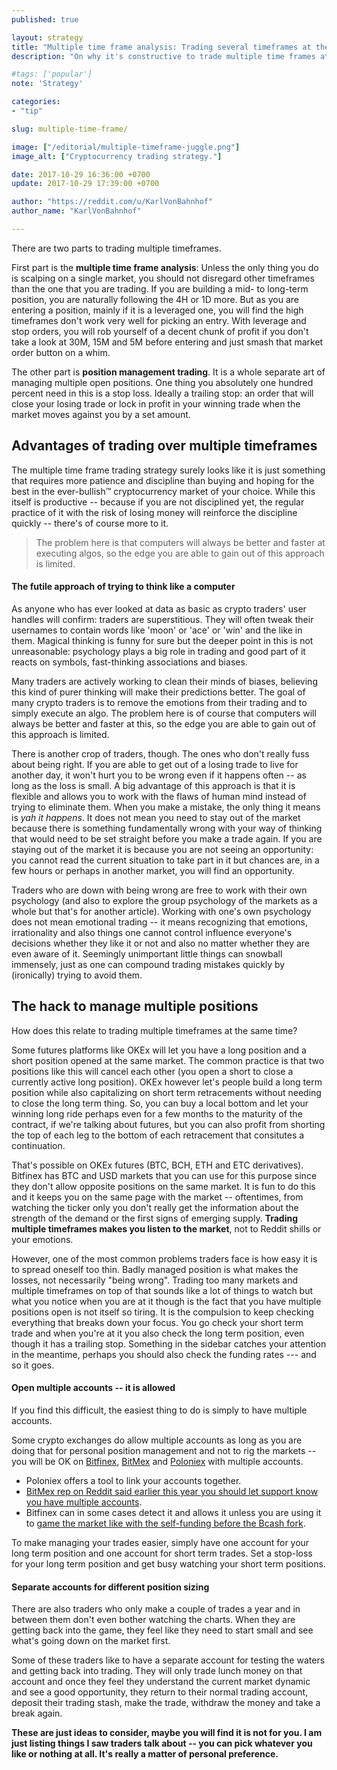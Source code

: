 ```yaml
---
published: true

layout: strategy
title: "Multiple time frame analysis: Trading several timeframes at the same time"
description: "On why it's constructive to trade multiple time frames at the same time and how to manage the stack of your positions and orders."

#tags: ['popular']
note: 'Strategy'

categories:
- "tip"

slug: multiple-time-frame/

image: ["/editorial/multiple-timeframe-juggle.png"]
image_alt: ["Cryptocurrency trading strategy."]

date: 2017-10-29 16:36:00 +0700
update: 2017-10-29 17:39:00 +0700

author: "https://reddit.com/u/KarlVonBahnhof"
author_name: "KarlVonBahnhof"

---
```



There are two parts to trading multiple timeframes.

First part is the **multiple time frame analysis**: Unless the only thing you do is scalping on a single market, you should not disregard other timeframes than the one that you are trading. If you are building a mid- to long-term position, you are naturally following the 4H or 1D more. But as you are entering a position, mainly if it is a leveraged one, you will find the high timeframes don't work very well for picking an entry. With leverage and stop orders, you will rob yourself of a decent chunk of profit if you don't take a look at 30M, 15M and 5M before entering and just smash that market order button on a whim.

The other part is **position management trading**. It is a whole separate art of managing multiple open positions. One thing you absolutely one hundred percent need in this is a stop loss. Ideally a trailing stop: an order that will close your losing trade or lock in profit in your winning trade when the market moves against you by a set amount.


## Advantages of trading over multiple timeframes

The multiple time frame trading strategy surely looks like it is just something that requires more patience and discipline than buying and hoping for the best in the ever-bullish&trade; cryptocurrency market of your choice. While this itself is productive -- because if you are not disciplined yet, the regular practice of it with the risk of losing money will reinforce the discipline quickly -- there's of course more to it.

> The problem here is that computers will always be better and faster at executing algos, so the edge you are able to gain out of this approach is limited.

#### The futile approach of trying to think like a computer

As anyone who has ever looked at data as basic as crypto traders' user handles will confirm: traders are superstitious. They will often tweak their usernames to contain words like 'moon' or 'ace' or 'win' and the like in them. Magical thinking is funny for sure but the deeper point in this is not unreasonable: psychology plays a big role in trading and good part of it reacts on symbols, fast-thinking associations and biases.

Many traders are actively working to clean their minds of biases, believing this kind of purer thinking will make their predictions better. The goal of many crypto traders is to remove the emotions from their trading and to simply execute an algo. The problem here is of course that computers will always be better and faster at this, so the edge you are able to gain out of this approach is limited.

There is another crop of traders, though. The ones who don't really fuss about being right. If you are able to get out of a losing trade to live for another day, it won't hurt you to be wrong even if it happens often -- as long as the loss is small. A big advantage of this approach is that it is flexible and allows you to work with the flaws of human mind instead of trying to eliminate them. When you make a mistake, the only thing it means is *yah it happens*. It does not mean you need to stay out of the market because there is something fundamentally wrong with your way of thinking that would need to be set straight before you make a trade again. If you are staying out of the market it is because you are not seeing an opportunity: you cannot read the current situation to take part in it but chances are, in a few hours or perhaps in another market, you will find an opportunity.

Traders who are down with being wrong are free to work with their own psychology (and also to explore the group psychology of the markets as a whole but that's for another article). Working with one's own psychology does not mean emotional trading -- it means recognizing that emotions, irrationality and also things one cannot control influence everyone's decisions whether they like it or not and also no matter whether they are even aware of it. Seemingly unimportant little things can snowball immensely, just as one can compound trading mistakes quickly by (ironically) trying to avoid them.

## The hack to manage multiple positions

How does this relate to trading multiple timeframes at the same time?

Some futures platforms like OKEx will let you have a long position and a short position opened at the same market. The common practice is that two positions like this will cancel each other (you open a short to close a currently active long position). OKEx however let's people build a long term position while also capitalizing on short term retracements without needing to close the long term thing. So, you can buy a local bottom and let your winning long ride perhaps even for a few months to the maturity of the contract, if we're talking about futures, but you can also profit from shorting the top of each leg to the bottom of each retracement that consitutes a continuation.

That's possible on OKEx futures (BTC, BCH, ETH and ETC derivatives). Bitfinex has BTC and USD markets that you can use for this purpose since they don't allow opposite positions on the same market. It is fun to do this and it keeps you on the same page with the market -- oftentimes, from watching the ticker only you don't really get the information about the strength of the demand or the first signs of emerging supply. **Trading multiple timeframes makes you listen to the market**, not to Reddit shills or your emotions.

However, one of the most common problems traders face is how easy it is to spread oneself too thin. Badly managed position is what makes the losses, not necessarily "being wrong". Trading too many markets and multiple timeframes on top of that sounds like a lot of things to watch but what you notice when you are at it though is the fact that you have multiple positions open is not itself so tiring. It is the compulsion to keep checking everything that breaks down your focus. You go check your short term trade and when you're at it you also check the long term position, even though it has a trailing stop. Something in the sidebar catches your attention in the meantime, perhaps you should also check the funding rates --- and so it goes.

#### Open multiple accounts -- it is allowed

If you find this difficult, the easiest thing to do is simply to have multiple accounts.

Some crypto exchanges do allow multiple accounts as long as you are doing that for personal position management and not to rig the markets -- you will be OK on [Bitfinex](https://www.bitfinex.com/?refcode=5egV78YtlC), [BitMex](https://www.bitmex.com/register/iYQB44) and [Poloniex](https://poloniex.com) with multiple accounts.

* Poloniex offers a tool to link your accounts together.
* [BitMex rep on Reddit said earlier this year you should let support know you have multiple accounts](https://www.reddit.com/r/BitcoinMarkets/comments/5zd7wv/is_it_possible_to_have_more_than_one_gdax_account/dexykit/).
* Bitfinex can in some cases detect it and allows it unless you are using it to [game the market like with the self-funding before the Bcash fork](https://www.bitfinex.com/posts/214).

To make managing your trades easier, simply have one account for your long term position and one account for short term trades. Set a stop-loss for your long term position and get busy watching your short term positions.

#### Separate accounts for different position sizing

There are also traders who only make a couple of trades a year and in between them don't even bother watching the charts. When they are getting back into the game, they feel like they need to start small and see what's going down on the market first.

Some of these traders like to have a separate account for testing the waters and getting back into trading. They will only trade lunch money on that account and once they feel they understand the current market dynamic and see a good opportunity, they return to their normal trading account, deposit their trading stash, make the trade, withdraw the money and take a break again.

**These are just ideas to consider, maybe you will find it is not for you. I am just listing things I saw traders talk about -- you can pick whatever you like or nothing at all. It's really a matter of personal preference.**
